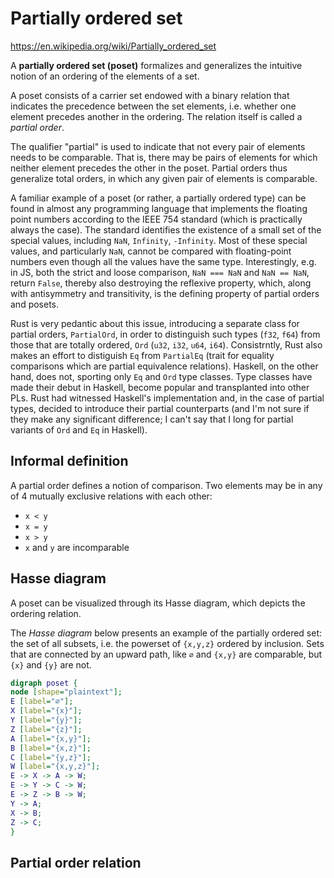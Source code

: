# Partially ordered set

https://en.wikipedia.org/wiki/Partially_ordered_set

A **partially ordered set (poset)** formalizes and generalizes the intuitive notion of an ordering of the elements of a set.

A poset consists of a carrier set endowed with a binary relation that indicates the precedence between the set elements, i.e. whether one element precedes another in the ordering. The relation itself is called a *partial order*.

The qualifier "partial" is used to indicate that not every pair of elements needs to be comparable. That is, there may be pairs of elements for which neither element precedes the other in the poset. Partial orders thus generalize total orders, in which any given pair of elements is comparable.

A familiar example of a poset (or rather, a partially ordered type) can be found in almost any programming language that implements the floating point numbers according to the IEEE 754 standard (which is practically always the case). The standard identifies the existence of a small set of the special values, including `NaN`, `Infinity`, `-Infinity`. Most of these special values, and particularly `NaN`, cannot be compared with floating-point numbers even though all the values have the same type. Interestingly, e.g. in JS, both the strict and loose comparison, `NaN === NaN` and `NaN == NaN`, return `False`, thereby also destroying the reflexive property, which, along with antisymmetry and transitivity, is the defining property of partial orders and posets.

Rust is very pedantic about this issue, introducing a separate class for partial orders, `PartialOrd`, in order to distinguish such types (`f32`, `f64`) from those that are totally ordered, `Ord` (`u32`, `i32`, `u64`, `i64`). Consistrntly, Rust also makes an effort to distiguish `Eq` from `PartialEq` (trait for equality comparisons which are partial equivalence relations). Haskell, on the other hand, does not, sporting only `Eq` and `Ord` type classes. Type classes have made their debut in Haskell, become popular and transplanted into other PLs. Rust had witnessed Haskell's implementation and, in the case of partial types, decided to introduce their partial counterparts (and I'm not sure if they make any significant difference; I can't say that I long for partial variants of `Ord` and `Eq` in Haskell).


## Informal definition

A partial order defines a notion of comparison. Two elements may be in any of 4 mutually exclusive relations with each other:
- `x < y`
- `x = y`
- `x > y`
- `x` and `y` are incomparable


## Hasse diagram

A poset can be visualized through its Hasse diagram, which depicts the ordering relation.

The *Hasse diagram* below presents an example of the partially ordered set: the set of all subsets, i.e. the powerset of `{x,y,z}` ordered by inclusion. Sets that are connected by an upward path, like `∅` and `{x,y}` are comparable, but `{x}` and `{y}` are not.

```dot
digraph poset {
node [shape="plaintext"];
E [label="∅"];
X [label="{x}"];
Y [label="{y}"];
Z [label="{z}"];
A [label="{x,y}"];
B [label="{x,z}"];
C [label="{y,z}"];
W [label="{x,y,z}"];
E -> X -> A -> W;
E -> Y -> C -> W;
E -> Z -> B -> W;
Y -> A;
X -> B;
Z -> C;
}
```

## Partial order relation
